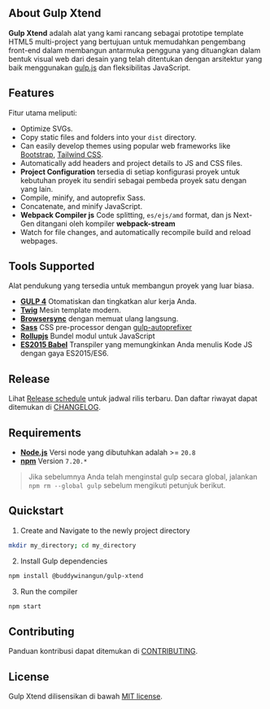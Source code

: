 ## About Gulp Xtend

**Gulp Xtend** adalah alat yang kami rancang sebagai prototipe template HTML5 multi-project yang bertujuan untuk memudahkan pengembang front-end dalam membangun antarmuka pengguna yang dituangkan dalam bentuk visual web dari desain yang telah ditentukan dengan arsitektur yang baik menggunakan [gulp.js](https://gulpjs.com/) dan fleksibilitas JavaScript.

## Features

Fitur utama meliputi:

- Optimize SVGs.
- Copy static files and folders into your `dist` directory.
- Can easily develop themes using popular web frameworks like [Bootstrap](https://getbootstrap.com/), [Tailwind CSS](https://tailwindcss.com/).
- Automatically add headers and project details to JS and CSS files.
- **Project Configuration** tersedia di setiap konfigurasi proyek untuk kebutuhan proyek itu sendiri sebagai pembeda proyek satu dengan yang lain.
- Compile, minify, and autoprefix Sass.
- Concatenate, and minify JavaScript.
- **Webpack Compiler js** Code splitting, `es/ejs/amd` format, dan js Next-Gen ditangani oleh kompiler **webpack-stream**
- Watch for file changes, and automatically recompile build and reload webpages.

## Tools Supported

Alat pendukung yang tersedia untuk membangun proyek yang luar biasa.

- [**GULP 4**](https://gulpjs.com/) Otomatiskan dan tingkatkan alur kerja Anda.
- [**Twig**](https://twig.symfony.com/) Mesin template modern.
- [**Browsersync**](https://browsersync.io/) dengan memuat ulang langsung.
- [**Sass**](http://sass-lang.com/) CSS pre-processor dengan [gulp-autoprefixer](https://www.npmjs.com/package/gulp-autoprefixer)
- [**Rollupjs**](https://rollupjs.org/) Bundel modul untuk JavaScript
- [**ES2015 Babel**](https://babeljs.io/) Transpiler yang memungkinkan Anda menulis Kode JS dengan gaya ES2015/ES6.

## Release

Lihat [Release schedule](/CHANGELOG.md#release-schedule) untuk jadwal rilis terbaru. Dan daftar riwayat dapat ditemukan di [CHANGELOG](/CHANGELOG.md#changelog).

## Requirements

- **[Node.js](https://nodejs.org/en/)** Versi node yang dibutuhkan adalah >= `20.8`
- **[npm](https://www.npmjs.com/)** Version  `7.20.*`

> Jika sebelumnya Anda telah menginstal gulp secara global, jalankan `npm rm --global gulp` sebelum mengikuti petunjuk berikut.

## Quickstart

1. Create and Navigate to the newly project directory
```bash
mkdir my_directory; cd my_directory
```
2. Install Gulp dependencies
```bash
npm install @buddywinangun/gulp-xtend
```
3. Run the compiler
```bash
npm start
```

## Contributing

Panduan kontribusi dapat ditemukan di [CONTRIBUTING](.github/CONTRIBUTING.md).

## License

Gulp Xtend dilisensikan di bawah [MIT license](/LICENSE.md).
